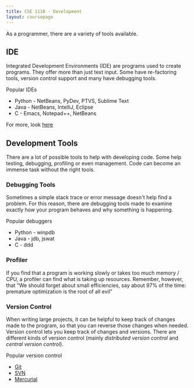 ```yaml
---
title: CSE 1110 - Development
layout: coursepage
---
```


As a programmer, there are a variety of tools available.

## IDE
Integrated Development Environments (IDE) are programs used to create programs. They offer more than just text input. Some have re-factoring tools, version control support and many have debugging tools.

Popular IDEs
* Python - NetBeans, PyDev, PTVS, Sublime Text
* Java - NetBeans, IntelliJ, Eclipse
* C - Emacs, Notepad++, NetBeans

For more, look [here](http://net.tutsplus.com/articles/web-roundups/18-ides-for-windows-mac-linux/)

## Development Tools
There are a lot of possible tools to help with developing code. Some help testing, debugging, profiling or even management. Code can become an immense task without the right tools.

### Debugging Tools
Sometimes a simple stack trace or error message doesn't help find a problem. For this reason, there are debugging tools made to examine exactly how your program behaves and why something is happening.

Popular debuggers
* Python - winpdb
* Java - jdb, jswat
* C - ddd

### Profiler
If you find that a program is working slowly or takes too much memory / CPU, a profiler can find what is taking up resources. Remember, however, that "We should forget about small efficiencies, say about 97% of the time: premature optimization is the root of all evil"

### Version Control
When writing large projects, it can be helpful to keep track of changes made to the program, so that you can reverse those changes when needed. Version control lets you keep track of changes and versions. There are different kinds of version control (mainly *distributed version control* and *central version control*).

Popular version control
* [Git](http://git-scm.com/)
* [SVN](http://subversion.apache.org/)
* [Mercurial](http://mercurial.selenic.com/)
